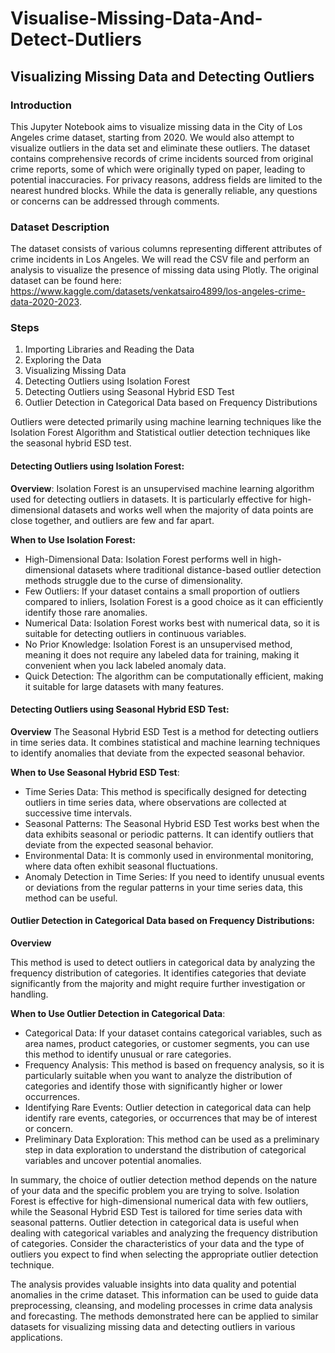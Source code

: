 # Visualise-Missing-Data-And-Detect-Dutliers
## Visualizing Missing Data and Detecting Outliers
### **Introduction**
This Jupyter Notebook aims to visualize missing data in the City of Los Angeles crime dataset, starting from 2020. We would also attempt to visualize outliers in the data set and eliminate these outliers. The dataset contains comprehensive records of crime incidents sourced from original crime reports, some of which were originally typed on paper, leading to potential inaccuracies. For privacy reasons, address fields are limited to the nearest hundred blocks. While the data is generally reliable, any questions or concerns can be addressed through comments.

### **Dataset Description**
The dataset consists of various columns representing different attributes of crime incidents in Los Angeles. We will read the CSV file and perform an analysis to visualize the presence of missing data using Plotly. The original dataset can be found here: https://www.kaggle.com/datasets/venkatsairo4899/los-angeles-crime-data-2020-2023.

### **Steps**
1. Importing Libraries and Reading the Data
2. Exploring the Data
3. Visualizing Missing Data
4. Detecting Outliers using Isolation Forest
5. Detecting Outliers using Seasonal Hybrid ESD Test
6. Outlier Detection in Categorical Data based on Frequency Distributions

Outliers were detected primarily using machine learning techniques like the Isolation Forest Algorithm and Statistical outlier detection techniques like the seasonal hybrid ESD test. 

#### Detecting Outliers using Isolation Forest:
**Overview**: Isolation Forest is an unsupervised machine learning algorithm used for detecting outliers in datasets. It is particularly effective for high-dimensional datasets and works well when the majority of data points are close together, and outliers are few and far apart.

**When to Use Isolation Forest:**
- High-Dimensional Data: Isolation Forest performs well in high-dimensional datasets where traditional distance-based outlier detection methods struggle due to the curse of dimensionality.
- Few Outliers: If your dataset contains a small proportion of outliers compared to inliers, Isolation Forest is a good choice as it can efficiently identify those rare anomalies.
- Numerical Data: Isolation Forest works best with numerical data, so it is suitable for detecting outliers in continuous variables.
- No Prior Knowledge: Isolation Forest is an unsupervised method, meaning it does not require any labeled data for training, making it convenient when you lack labeled anomaly data.
- Quick Detection: The algorithm can be computationally efficient, making it suitable for large datasets with many features.

#### Detecting Outliers using Seasonal Hybrid ESD Test:

**Overview**
The Seasonal Hybrid ESD Test is a method for detecting outliers in time series data. It combines statistical and machine learning techniques to identify anomalies that deviate from the expected seasonal behavior.

**When to Use Seasonal Hybrid ESD Test**:
- Time Series Data: This method is specifically designed for detecting outliers in time series data, where observations are collected at successive time intervals.
- Seasonal Patterns: The Seasonal Hybrid ESD Test works best when the data exhibits seasonal or periodic patterns. It can identify outliers that deviate from the expected seasonal behavior.
- Environmental Data: It is commonly used in environmental monitoring, where data often exhibit seasonal fluctuations.
- Anomaly Detection in Time Series: If you need to identify unusual events or deviations from the regular patterns in your time series data, this method can be useful.

#### Outlier Detection in Categorical Data based on Frequency Distributions:

**Overview**

This method is used to detect outliers in categorical data by analyzing the frequency distribution of categories. It identifies categories that deviate significantly from the majority and might require further investigation or handling.

**When to Use Outlier Detection in Categorical Data**:
- Categorical Data: If your dataset contains categorical variables, such as area names, product categories, or customer segments, you can use this method to identify unusual or rare categories.
- Frequency Analysis: This method is based on frequency analysis, so it is particularly suitable when you want to analyze the distribution of categories and identify those with significantly higher or lower occurrences.
- Identifying Rare Events: Outlier detection in categorical data can help identify rare events, categories, or occurrences that may be of interest or concern.
- Preliminary Data Exploration: This method can be used as a preliminary step in data exploration to understand the distribution of categorical variables and uncover potential anomalies.

In summary, the choice of outlier detection method depends on the nature of your data and the specific problem you are trying to solve. Isolation Forest is effective for high-dimensional numerical data with few outliers, while the Seasonal Hybrid ESD Test is tailored for time series data with seasonal patterns. Outlier detection in categorical data is useful when dealing with categorical variables and analyzing the frequency distribution of categories. Consider the characteristics of your data and the type of outliers you expect to find when selecting the appropriate outlier detection technique.

The analysis provides valuable insights into data quality and potential anomalies in the crime dataset. This information can be used to guide data preprocessing, cleansing, and modeling processes in crime data analysis and forecasting. The methods demonstrated here can be applied to similar datasets for visualizing missing data and detecting outliers in various applications.
